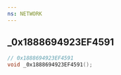 ```yaml
---
ns: NETWORK
---
```

## _0x1888694923EF4591

```c
// 0x1888694923EF4591
void _0x1888694923EF4591();
```



